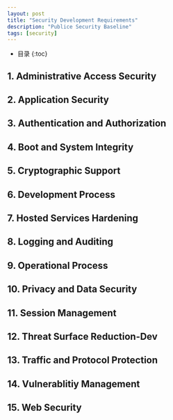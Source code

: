 ```yaml
---
layout: post
title: "Security Development Requirements"
description: "Publice Security Baseline"
tags: [security]
---
```

* 目录
{:toc}

## 1. Administrative Access Security

## 2. Application Security

## 3. Authentication and Authorization

## 4. Boot and System Integrity

## 5. Cryptographic Support

## 6. Development Process

## 7. Hosted Services Hardening

## 8. Logging and Auditing

## 9. Operational Process

## 10. Privacy and Data Security

## 11. Session Management

## 12. Threat Surface Reduction-Dev

## 13. Traffic and Protocol Protection

## 14. Vulnerablitiy Management

## 15. Web Security











